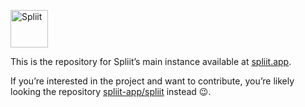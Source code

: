 [<img alt="Spliit" height="60" src="https://github.com/spliit-app/spliit/blob/main/public/logo-with-text.png?raw=true" />](https://spliit.app)

This is the repository for Spliit’s main instance available at [spliit.app](https://spliit.app).

If you’re interested in the project and want to contribute, you’re likely looking the repository [spliit-app/spliit](https://github.com/spliit-app/spliit) instead 😉.
